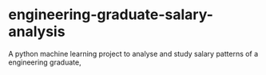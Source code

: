 # engineering-graduate-salary-analysis
 A python machine learning project to analyse and study salary patterns of a engineering graduate,
